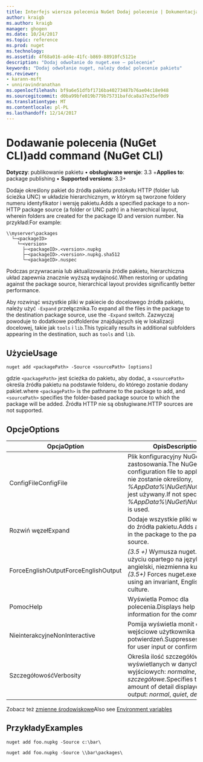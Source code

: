```yaml
---
title: Interfejs wiersza polecenia NuGet Dodaj polecenie | Dokumentacja firmy Microsoft
author: kraigb
ms.author: kraigb
manager: ghogen
ms.date: 10/24/2017
ms.topic: reference
ms.prod: nuget
ms.technology: 
ms.assetid: 4f68a016-ad4e-41fc-b869-88910fc5121e
description: "Dodaj odwołanie do nuget.exe — polecenie"
keywords: "Dodaj odwołanie nuget, należy dodać polecenie pakietu"
ms.reviewer:
- karann-msft
- unniravindranathan
ms.openlocfilehash: bf9a6e51dfbf1716ba40273487b76ae04c18e948
ms.sourcegitcommit: d0ba99bfe019b779b75731bafdca8a37e35ef0d9
ms.translationtype: MT
ms.contentlocale: pl-PL
ms.lasthandoff: 12/14/2017
---
```

# <a name="add-command-nuget-cli"></a><span data-ttu-id="693a9-104">Dodawanie polecenia (NuGet CLI)</span><span class="sxs-lookup"><span data-stu-id="693a9-104">add command (NuGet CLI)</span></span>

<span data-ttu-id="693a9-105">**Dotyczy**: publikowanie pakietu &bullet; **obsługiwane wersje**: 3.3 +</span><span class="sxs-lookup"><span data-stu-id="693a9-105">**Applies to**: package publishing &bullet; **Supported versions**: 3.3+</span></span>

<span data-ttu-id="693a9-106">Dodaje określony pakiet do źródła pakietu protokołu HTTP (folder lub ścieżka UNC) w układzie hierarchicznym, w którym są tworzone foldery numeru identyfikator i wersję pakietu.</span><span class="sxs-lookup"><span data-stu-id="693a9-106">Adds a specified package to a non-HTTP package source (a folder or UNC path) in a hierarchical layout, wherein folders are created for the package ID and version number.</span></span> <span data-ttu-id="693a9-107">Na przykład:</span><span class="sxs-lookup"><span data-stu-id="693a9-107">For example:</span></span>

    \\myserver\packages
      └─<packageID>
        └─<version>
          ├─<packageID>.<version>.nupkg
          ├─<packageID>.<version>.nupkg.sha512
          └─<packageID>.nuspec

<span data-ttu-id="693a9-108">Podczas przywracania lub aktualizowania źródle pakietu, hierarchiczna układ zapewnia znacznie wyższą wydajność.</span><span class="sxs-lookup"><span data-stu-id="693a9-108">When restoring or updating against the package source, hierarchical layout provides significantly better performance.</span></span>

<span data-ttu-id="693a9-109">Aby rozwinąć wszystkie pliki w pakiecie do docelowego źródła pakietu, należy użyć `-Expand` przełącznika.</span><span class="sxs-lookup"><span data-stu-id="693a9-109">To expand all the files in the package to the destination package source, use the `-Expand` switch.</span></span> <span data-ttu-id="693a9-110">Zazwyczaj powoduje to dodatkowe podfolderów znajdujących się w lokalizacji docelowej, takie jak `tools` i `lib`.</span><span class="sxs-lookup"><span data-stu-id="693a9-110">This typically results in additional subfolders appearing in the destination, such as `tools` and `lib`.</span></span>

## <a name="usage"></a><span data-ttu-id="693a9-111">Użycie</span><span class="sxs-lookup"><span data-stu-id="693a9-111">Usage</span></span>

```
nuget add <packagePath> -Source <sourcePath> [options]
```

<span data-ttu-id="693a9-112">gdzie `<packagePath>` jest ścieżka do pakietu, aby dodać, a `<sourcePath>` określa źródła pakietu na podstawie folderu, do którego zostanie dodany pakiet.</span><span class="sxs-lookup"><span data-stu-id="693a9-112">where `<packagePath>` is the pathname to the package to add, and `<sourcePath>` specifies the folder-based package source to which the package will be added.</span></span> <span data-ttu-id="693a9-113">Źródła HTTP nie są obsługiwane.</span><span class="sxs-lookup"><span data-stu-id="693a9-113">HTTP sources are not supported.</span></span>

## <a name="options"></a><span data-ttu-id="693a9-114">Opcje</span><span class="sxs-lookup"><span data-stu-id="693a9-114">Options</span></span>

| <span data-ttu-id="693a9-115">Opcja</span><span class="sxs-lookup"><span data-stu-id="693a9-115">Option</span></span> | <span data-ttu-id="693a9-116">Opis</span><span class="sxs-lookup"><span data-stu-id="693a9-116">Description</span></span> |
| --- | --- |
| <span data-ttu-id="693a9-117">ConfigFile</span><span class="sxs-lookup"><span data-stu-id="693a9-117">ConfigFile</span></span> | <span data-ttu-id="693a9-118">Plik konfiguracyjny NuGet do zastosowania.</span><span class="sxs-lookup"><span data-stu-id="693a9-118">The NuGet configuration file to apply.</span></span> <span data-ttu-id="693a9-119">Jeśli nie zostanie określony, *%AppData%\NuGet\NuGet.Config* jest używany.</span><span class="sxs-lookup"><span data-stu-id="693a9-119">If not specified, *%AppData%\NuGet\NuGet.Config* is used.</span></span>| 
| <span data-ttu-id="693a9-120">Rozwiń węzeł</span><span class="sxs-lookup"><span data-stu-id="693a9-120">Expand</span></span> | <span data-ttu-id="693a9-121">Dodaje wszystkie pliki w pakiecie do źródła pakietu.</span><span class="sxs-lookup"><span data-stu-id="693a9-121">Adds all the files in the package to the package source.</span></span> |
| <span data-ttu-id="693a9-122">ForceEnglishOutput</span><span class="sxs-lookup"><span data-stu-id="693a9-122">ForceEnglishOutput</span></span> | <span data-ttu-id="693a9-123">*(3.5 +)*  Wymusza nuget.exe przy użyciu opartego na język angielski, niezmienna kultura.</span><span class="sxs-lookup"><span data-stu-id="693a9-123">*(3.5+)* Forces nuget.exe to run using an invariant, English-based culture.</span></span> |
| <span data-ttu-id="693a9-124">Pomoc</span><span class="sxs-lookup"><span data-stu-id="693a9-124">Help</span></span> | <span data-ttu-id="693a9-125">Wyświetla Pomoc dla polecenia.</span><span class="sxs-lookup"><span data-stu-id="693a9-125">Displays help information for the command.</span></span> |
| <span data-ttu-id="693a9-126">Nieinterakcyjne</span><span class="sxs-lookup"><span data-stu-id="693a9-126">NonInteractive</span></span> | <span data-ttu-id="693a9-127">Pomija wyświetla monit o dane wejściowe użytkownika lub potwierdzeń.</span><span class="sxs-lookup"><span data-stu-id="693a9-127">Suppresses prompts for user input or confirmations.</span></span> |
| <span data-ttu-id="693a9-128">Szczegółowość</span><span class="sxs-lookup"><span data-stu-id="693a9-128">Verbosity</span></span> | <span data-ttu-id="693a9-129">Określa ilość szczegółów wyświetlanych w danych wyjściowych: *normalne*, *quiet*, *szczegółowe*.</span><span class="sxs-lookup"><span data-stu-id="693a9-129">Specifies the amount of detail displayed in the output: *normal*, *quiet*, *detailed*.</span></span> |

<span data-ttu-id="693a9-130">Zobacz też [zmienne środowiskowe](cli-ref-environment-variables.md)</span><span class="sxs-lookup"><span data-stu-id="693a9-130">Also see [Environment variables](cli-ref-environment-variables.md)</span></span>

## <a name="examples"></a><span data-ttu-id="693a9-131">Przykłady</span><span class="sxs-lookup"><span data-stu-id="693a9-131">Examples</span></span>

```
nuget add foo.nupkg -Source c:\bar\

nuget add foo.nupkg -Source \\bar\packages\
```
